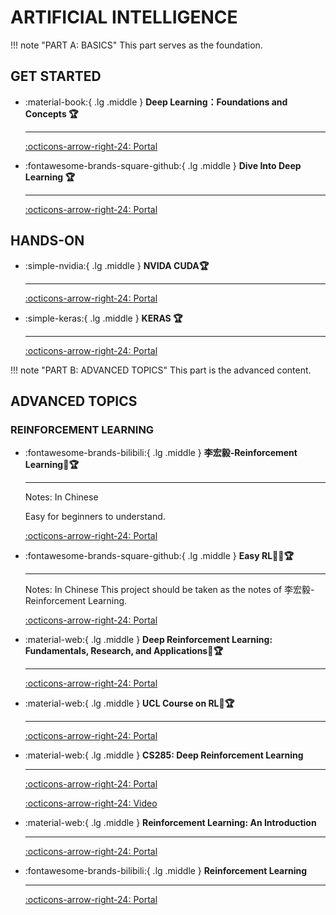 # __ARTIFICIAL INTELLIGENCE__

!!! note "PART A: BASICS"
    This part serves as the foundation.

## __GET STARTED__

<div class="grid cards" markdown>

-  :material-book:{ .lg .middle } __Deep Learning：Foundations and Concepts 🏆__

    ---

    [:octicons-arrow-right-24: <a href="https://www.bishopbook.com/" target="_blank"> Portal </a>](#)

-   :fontawesome-brands-square-github:{ .lg .middle } __Dive Into Deep Learning 🏆__

    --- 

    [:octicons-arrow-right-24: <a href="https://d2l.ai/" target="_blank"> Portal </a>](#) 

</div>

## __HANDS-ON__

<div class="grid cards" markdown>

-   :simple-nvidia:{ .lg .middle } __NVIDA CUDA🏆__

    --- 

    [:octicons-arrow-right-24: <a href="https://docs.nvidia.com/cuda/cuda-installation-guide-microsoft-windows/" target="_blank"> Portal </a>](#) 

-   :simple-keras:{ .lg .middle } __KERAS 🏆__

    --- 

    [:octicons-arrow-right-24: <a href="https://keras.io/" target="_blank"> Portal </a>](#) 

</div>

!!! note "PART B: ADVANCED TOPICS"
    This part is the advanced content.

## __ADVANCED TOPICS__

### __REINFORCEMENT LEARNING__

<div class="grid cards" markdown>

-   :fontawesome-brands-bilibili:{ .lg .middle } __李宏毅-Reinforcement Learning🎯🏆__ 

    ---

    Notes: In Chinese

    Easy for beginners to understand.

    [:octicons-arrow-right-24: <a href="https://www.bilibili.com/video/BV1XP4y1d7Bk/?spm_id_from=333.337.search-card.all.click&vd_source=5a427660f0337fedc22d4803661d493f" target="_blank"> Portal </a>](#)

-   :fontawesome-brands-square-github:{ .lg .middle } __Easy RL🎯✅🏆__ 

    ---

    Notes: In Chinese
    This project should be taken as the notes of 李宏毅-Reinforcement Learning.

    [:octicons-arrow-right-24: <a href="https://datawhalechina.github.io/easy-rl/#/" target="_blank"> Portal </a>](#)

-   :material-web:{ .lg .middle } __Deep Reinforcement Learning: Fundamentals, Research, and Applications🎯🏆__ 

    ---

    [:octicons-arrow-right-24: <a href="https://deepreinforcementlearningbook.org/" target="_blank"> Portal </a>](#)

-   :material-web:{ .lg .middle } __UCL Course on RL🎯🏆__ 

    ---

    [:octicons-arrow-right-24: <a href="https://www.davidsilver.uk/teaching/" target="_blank"> Portal </a>](#)

-   :material-web:{ .lg .middle } __CS285: Deep Reinforcement Learning__ 

    ---


    [:octicons-arrow-right-24: <a href="http://rail.eecs.berkeley.edu/deeprlcourse/" target="_blank"> Portal </a>](#)

    [:octicons-arrow-right-24: <a href="https://www.youtube.com/playlist?list=PL_iWQOsE6TfX7MaC6C3HcdOf1g337dlC9" target="_blank"> Video </a>](#)

-   :material-web:{ .lg .middle } __Reinforcement Learning: An Introduction__ 

    ---

    [:octicons-arrow-right-24: <a href="http://incompleteideas.net/book/RLbook2018.pdf" target="_blank"> Portal </a>](#)

-   :fontawesome-brands-bilibili:{ .lg .middle } __Reinforcement Learning__ 

    ---


    [:octicons-arrow-right-24: <a href="https://space.bilibili.com/59807853/channel/collectiondetail?sid=908186" target="_blank"> Portal </a>](#)

</div>













<!-- ### __FEDERATED LEARNING__

### __MULTI-AGENT SYSTEMS__

### __GRAPH NEURAL NETWORKS__

### __ONLINE LEARNING__ -->